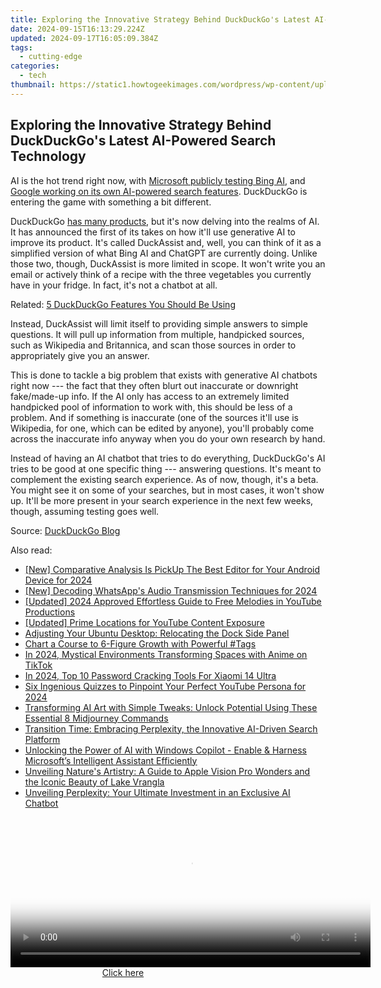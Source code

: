 ```yaml
---
title: Exploring the Innovative Strategy Behind DuckDuckGo's Latest AI-Powered Search Technology
date: 2024-09-15T16:13:29.224Z
updated: 2024-09-17T16:05:09.384Z
tags:
  - cutting-edge
categories:
  - tech
thumbnail: https://static1.howtogeekimages.com/wordpress/wp-content/uploads/2023/03/duckduckgo-search.jpg
---
```


## Exploring the Innovative Strategy Behind DuckDuckGo's Latest AI-Powered Search Technology

AI is the hot trend right now, with [Microsoft publicly testing Bing AI](https://driver-download.techidaily.com/seamless-driver-installation-for-epson-devices-on-your-pc-with-windows/), and [Google working on its own AI-powered search features](https://sim-unlock.techidaily.com/in-2024-android-unlock-code-sim-unlock-your-realme-gt-3-phone-and-remove-locked-screen-by-drfone-android/). DuckDuckGo is entering the game with something a bit different.

 DuckDuckGo [has many products](https://fox-blue.techidaily.com/updated-find-your-got-ringtone-leading-online-retailers/), but it's now delving into the realms of AI. It has announced the first of its takes on how it'll use generative AI to improve its product. It's called DuckAssist and, well, you can think of it as a simplified version of what Bing AI and ChatGPT are currently doing. Unlike those two, though, DuckAssist is more limited in scope. It won't write you an email or actively think of a recipe with the three vegetables you currently have in your fridge. In fact, it's not a chatbot at all.

Related: [5 DuckDuckGo Features You Should Be Using](https://program-issues.techidaily.com/guide-to-resolve-avatar-frontiers-of-pandora-unavailable-issue/) 

 Instead, DuckAssist will limit itself to providing simple answers to simple questions. It will pull up information from multiple, handpicked sources, such as Wikipedia and Britannica, and scan those sources in order to appropriately give you an answer.

 This is done to tackle a big problem that exists with generative AI chatbots right now --- the fact that they often blurt out inaccurate or downright fake/made-up info. If the AI only has access to an extremely limited handpicked pool of information to work with, this should be less of a problem. And if something is inaccurate (one of the sources it'll use is Wikipedia, for one, which can be edited by anyone), you'll probably come across the inaccurate info anyway when you do your own research by hand.

 Instead of having an AI chatbot that tries to do everything, DuckDuckGo's AI tries to be good at one specific thing --- answering questions. It's meant to complement the existing search experience. As of now, though, it's a beta. You might see it on some of your searches, but in most cases, it won't show up. It'll be more present in your search experience in the next few weeks, though, assuming testing goes well.

 Source: [DuckDuckGo Blog](https://spreadprivacy.com/duckassist-launch/)

<ins class="adsbygoogle"
     style="display:block"
     data-ad-format="autorelaxed"
     data-ad-client="ca-pub-7571918770474297"
     data-ad-slot="1223367746"></ins>

<ins class="adsbygoogle"
     style="display:block"
     data-ad-client="ca-pub-7571918770474297"
     data-ad-slot="8358498916"
     data-ad-format="auto"
     data-full-width-responsive="true"></ins>

<span class="atpl-alsoreadstyle">Also read:</span>
<div><ul>
<li><a href="https://article-knowledge.techidaily.com/new-comparative-analysis-is-pickup-the-best-editor-for-your-android-device-for-2024/"><u>[New] Comparative Analysis Is PickUp The Best Editor for Your Android Device for 2024</u></a></li>
<li><a href="https://fox-hovers.techidaily.com/new-decoding-whatsapps-audio-transmission-techniques-for-2024/"><u>[New] Decoding WhatsApp's Audio Transmission Techniques for 2024</u></a></li>
<li><a href="https://facebook-video-share.techidaily.com/updated-2024-approved-effortless-guide-to-free-melodies-in-youtube-productions/"><u>[Updated] 2024 Approved Effortless Guide to Free Melodies in YouTube Productions</u></a></li>
<li><a href="https://extra-guidance.techidaily.com/updated-prime-locations-for-youtube-content-exposure/"><u>[Updated] Prime Locations for YouTube Content Exposure</u></a></li>
<li><a href="https://some-tips.techidaily.com/adjusting-your-ubuntu-desktop-relocating-the-dock-side-panel/"><u>Adjusting Your Ubuntu Desktop: Relocating the Dock Side Panel</u></a></li>
<li><a href="https://youtube-clips.techidaily.com/chart-a-course-to-6-figure-growth-with-powerful-tags/"><u>Chart a Course to 6-Figure Growth with Powerful #Tags</u></a></li>
<li><a href="https://tiktok-videos.techidaily.com/in-2024-mystical-environments-transforming-spaces-with-anime-on-tiktok/"><u>In 2024, Mystical Environments Transforming Spaces with Anime on TikTok</u></a></li>
<li><a href="https://unlock-android.techidaily.com/in-2024-top-10-password-cracking-tools-for-xiaomi-14-ultra-by-drfone-android/"><u>In 2024, Top 10 Password Cracking Tools For Xiaomi 14 Ultra</u></a></li>
<li><a href="https://facebook-video-footage.techidaily.com/six-ingenious-quizzes-to-pinpoint-your-perfect-youtube-persona-for-2024/"><u>Six Ingenious Quizzes to Pinpoint Your Perfect YouTube Persona for 2024</u></a></li>
<li><a href="https://some-tips.techidaily.com/transforming-ai-art-with-simple-tweaks-unlock-potential-using-these-essential-8-midjourney-commands/"><u>Transforming AI Art with Simple Tweaks: Unlock Potential Using These Essential 8 Midjourney Commands</u></a></li>
<li><a href="https://some-tips.techidaily.com/transition-time-embracing-perplexity-the-innovative-ai-driven-search-platform/"><u>Transition Time: Embracing Perplexity, the Innovative AI-Driven Search Platform</u></a></li>
<li><a href="https://some-tips.techidaily.com/unlocking-the-power-of-ai-with-windows-copilot-enable-and-harness-microsofts-intelligent-assistant-efficiently/"><u>Unlocking the Power of AI with Windows Copilot - Enable & Harness Microsoft’s Intelligent Assistant Efficiently</u></a></li>
<li><a href="https://some-tips.techidaily.com/unveiling-natures-artistry-a-guide-to-apple-vision-pro-wonders-and-the-iconic-beauty-of-lake-vrangla/"><u>Unveiling Nature's Artistry: A Guide to Apple Vision Pro Wonders and the Iconic Beauty of Lake Vrangla</u></a></li>
<li><a href="https://some-tips.techidaily.com/unveiling-perplexity-your-ultimate-investment-in-an-exclusive-ai-chatbot/"><u>Unveiling Perplexity: Your Ultimate Investment in an Exclusive AI Chatbot</u></a></li>
</ul></div>

<!-- affiliate ads begin -->
<span id="1983552">
					<video width="576" height="240" style="cursor:pointer"
           poster="//a.impactradius-go.com/display-clicktoplayimage/1983552.png"
           onclick="if(!this.playClicked){this.play();this.setAttribute('controls',true);this.playClicked=true;}">
	   <source src="//a.impactradius-go.com/display-ad/22993-1983552">
	   <img src="//a.impactradius-go.com/display-clicktoplayimage/1983552.png" style="border: none; height: 100%; width: 100%; object-fit: contain">
	</video>
	<div style="width:360px;text-align:center"><a href="javascript:window.open(decodeURIComponent('https%3A%2F%2Fhomestyler.sjv.io%2Fc%2F5597632%2F1983552%2F22993'), '_blank');void(0);">Click here</a></div>
</span>
<img height="0" width="0" src="https://imp.pxf.io/i/5597632/1983552/22993" style="position:absolute;visibility:hidden;" border="0" />
<!-- affiliate ads end -->


